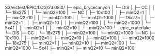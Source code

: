 S3/eictest/EPIC/LOG/23.08.0/
├─ epic_brycecanyon
│  └─ DIS
│     ├─ CC
│     │  └─ 18x275
│     │     └─ minQ2=100
│     └─ NC
│        ├─ 10x100
│        │  ├─ minQ2=1
│        │  ├─ minQ2=10
│        │  ├─ minQ2=100
│        │  └─ minQ2=1000
│        ├─ 18x275
│        │  ├─ minQ2=1
│        │  ├─ minQ2=10
│        │  ├─ minQ2=100
│        │  └─ minQ2=1000
│        └─ 5x41
│           ├─ minQ2=1
│           ├─ minQ2=10
│           └─ minQ2=100
└─ epic_craterlake
   └─ DIS
      ├─ CC
      │  └─ 18x275
      │     ├─ minQ2=100
      │     └─ minQ2=1000
      └─ NC
         ├─ 10x100
         │  ├─ minQ2=1
         │  ├─ minQ2=10
         │  ├─ minQ2=100
         │  └─ minQ2=1000
         ├─ 18x275
         │  ├─ minQ2=1
         │  ├─ minQ2=10
         │  ├─ minQ2=100
         │  └─ minQ2=1000
         └─ 5x41
            ├─ minQ2=1
            ├─ minQ2=10
            └─ minQ2=100
